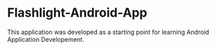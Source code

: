 Flashlight-Android-App
======================
This application was developed as a starting point for learning Android Application Developement.
